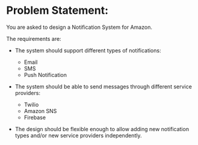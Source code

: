 # Problem Statement:
You are asked to design a Notification System for Amazon.

The requirements are:
- The system should support different types of notifications:
    - Email
    - SMS
    - Push Notification

- The system should be able to send messages through different service providers:
    - Twilio
    - Amazon SNS
    - Firebase

- The design should be flexible enough to allow adding new notification types and/or new service providers independently.
